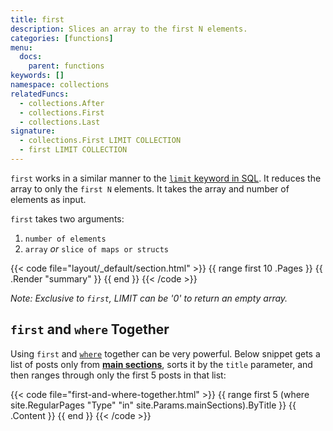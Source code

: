 ```yaml
---
title: first
description: Slices an array to the first N elements.
categories: [functions]
menu:
  docs:
    parent: functions
keywords: []
namespace: collections
relatedFuncs:
  - collections.After
  - collections.First
  - collections.Last
signature:
  - collections.First LIMIT COLLECTION
  - first LIMIT COLLECTION
---
```


`first` works in a similar manner to the [`limit` keyword in
SQL][limitkeyword]. It reduces the array to only the `first N`
elements. It takes the array and number of elements as input.

`first` takes two arguments:
1. `number of elements`
2. `array` *or* `slice of maps or structs`

{{< code file="layout/_default/section.html" >}}
{{ range first 10 .Pages }}
    {{ .Render "summary" }}
{{ end }}
{{< /code >}}

*Note: Exclusive to `first`, LIMIT can be '0' to return an empty array.*

## `first` and `where` Together

Using `first` and [`where`][wherefunction] together can be very
powerful. Below snippet gets a list of posts only from [**main
sections**][mainsections], sorts it by the `title` parameter, and then
ranges through only the first 5 posts in that list:

{{< code file="first-and-where-together.html" >}}
{{ range first 5 (where site.RegularPages "Type" "in" site.Params.mainSections).ByTitle }}
   {{ .Content }}
{{ end }}
{{< /code >}}


[limitkeyword]: https://www.techonthenet.com/sql/select_limit.php
[wherefunction]: /functions/where/
[mainsections]: /functions/where/#mainsections
